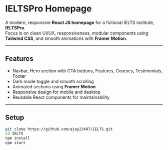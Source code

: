 # IELTSPro Homepage

A modern, responsive **React JS homepage** for a fictional IELTS institute, **IELTSPro**.  
Focus is on clean UI/UX, responsiveness, modular components using **Tailwind CSS**, and smooth animations with **Framer Motion**.

---

## **Features**
- Navbar, Hero section with CTA buttons, Features, Courses, Testimonials, Footer
- Dark mode toggle and smooth scrolling
- Animated sections using **Framer Motion**
- Responsive design for mobile and desktop
- Reusable React components for maintainability

---

## **Setup**
```bash
git clone https://github.com/ajay23407/IELTS.git
cd IELTS
npm install
npm start
